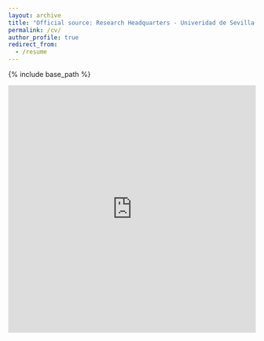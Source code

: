 ```yaml
---
layout: archive
title: "Official source: Research Headquarters - Univeridad de Sevilla ***[SISIUS](https://www-investigacion-us-es.translate.goog/?_x_tr_sl=es&_x_tr_tl=en&_x_tr_hl=es-419&_x_tr_pto=wapp)***"
permalink: /cv/
author_profile: true
redirect_from:
  - /resume
---
```


{% include base_path %}
<!--
[SISIUS](https://investigacion.us.es/sisius/sis_showpub.php?idpers=7338 "@embed")
-->

<div style="position: relative; overflow: hidden; padding-top: 100%;">
  <iframe src="https://investigacion.us.es/sisius/sis_showpub.php?idpers=7338" style="position: absolute; top: 0; left: 0; width: 100%; height: 100%; border: 0;">
  </iframe>
</div>

<!-- Also working: note the padding-bottom instead
<div style="padding-bottom:100%; position:relative; display:block; width: 100%">
  <iframe width="100%" height="100%"
    src="https://investigacion.us.es/sisius/sis_showpub.php?idpers=7338"
    frameborder="0" allowfullscreen="" style="position:absolute; top:0; left: 0">
  </iframe>
</div>
-->

<!--
Education
======
* Ph.D in Version Control Theory, GitHub University, 2018 (expected)
* M.S. in Jekyll, GitHub University, 2014
* B.S. in GitHub, GitHub University, 2012

Work experience
======
* Spring 2024: Academic Pages Collaborator
  * Github University
  * Duties includes: Updates and improvements to template
  * Supervisor: The Users

* Fall 2015: Research Assistant
  * Github University
  * Duties included: Merging pull requests
  * Supervisor: Professor Hub

* Summer 2015: Research Assistant
  * Github University
  * Duties included: Tagging issues
  * Supervisor: Professor Git
  
Skills
======
* Skill 1
* Skill 2
  * Sub-skill 2.1
  * Sub-skill 2.2
  * Sub-skill 2.3
* Skill 3

Publications
======
  <ul>{% for post in site.publications reversed %}
    {% include archive-single-cv.html %}
  {% endfor %}</ul>
  
Talks
======
  <ul>{% for post in site.talks reversed %}
    {% include archive-single-talk-cv.html  %}
  {% endfor %}</ul>
  
Teaching
======
  <ul>{% for post in site.teaching reversed %}
    {% include archive-single-cv.html %}
  {% endfor %}</ul>
  
Service and leadership
======
* Currently signed in to 43 different slack teams
-->
